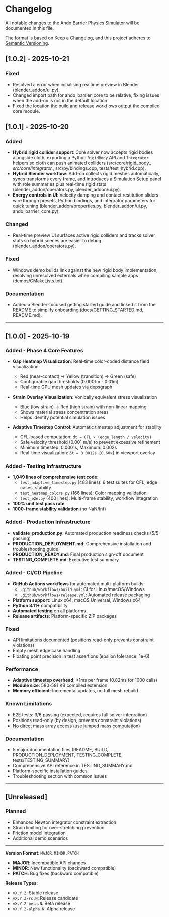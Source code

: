 # Changelog

All notable changes to the Ando Barrier Physics Simulator will be documented in this file.

The format is based on [Keep a Changelog](https://keepachangelog.com/en/1.0.0/),
and this project adheres to [Semantic Versioning](https://semver.org/spec/v2.0.0.html).

## [1.0.2] - 2025-10-21

### Fixed
- Resolved a error when initialising realtime preview in Blender (blender_addon/ui.py).
- Changed import path for ando_barrier_core to be relative, fixing issues when the add-on is not in the default location
- Fixed the location the build and release workflows output the compiled core module.


## [1.0.1] - 2025-10-20

### Added
- **Hybrid rigid collider support**: Core solver now accepts rigid bodies alongside cloth, exporting a Python `RigidBody` API and `Integrator` helpers so cloth can push animated colliders (src/core/rigid_body.*, src/core/integrator.*, src/py/bindings.cpp, tests/test_hybrid.cpp).
- **Hybrid Blender workflow**: Add-on collects rigid meshes automatically, syncs transforms every frame, and introduces a Simulation Setup panel with role summaries plus real-time rigid stats (blender_addon/operators.py, blender_addon/ui.py).
- **Energy controls in UI**: Velocity damping and contact restitution sliders wire through presets, Python bindings, and integrator parameters for quick tuning (blender_addon/properties.py, blender_addon/ui.py, ando_barrier_core.py).

### Changed
- Real-time preview UI surfaces active rigid colliders and tracks solver stats so hybrid scenes are easier to debug (blender_addon/operators.py).

### Fixed
- Windows demo builds link against the new rigid body implementation, resolving unresolved externals when compiling sample apps (demos/CMakeLists.txt).

### Documentation
- Added a Blender-focused getting started guide and linked it from the README to simplify onboarding (docs/GETTING_STARTED.md, README.md).

---

## [1.0.0] - 2025-10-19

### Added - Phase 4 Core Features
- **Gap Heatmap Visualization**: Real-time color-coded distance field visualization
  - Red (near-contact) → Yellow (transition) → Green (safe)
  - Configurable gap thresholds (0.0001m - 0.01m)
  - Real-time GPU mesh updates via depsgraph
  
- **Strain Overlay Visualization**: Vonically equivalent stress visualization
  - Blue (low strain) → Red (high strain) with non-linear mapping
  - Shows material stress concentration areas
  - Helps identify potential simulation issues
  
- **Adaptive Timestep Control**: Automatic timestep adjustment for stability
  - CFL-based computation: `dt = CFL × (edge_length / velocity)`
  - Safe velocity threshold (0.001 m/s) to prevent excessive refinement
  - Minimum timestep: 0.0001s, Maximum: 0.002s
  - Real-time visualization: `Δt = 0.0012s [0.60×]` in viewport overlay

### Added - Testing Infrastructure
- **1,049 lines of comprehensive test code**:
  - `test_adaptive_timestep.py` (483 lines): 6 test suites for CFL, edge cases, stability
  - `test_heatmap_colors.py` (166 lines): Color mapping validation
  - `test_e2e.py` (400 lines): Multi-frame stability, workflow integration
- **100% unit test pass rate**
- **1000-frame stability validation** (no NaN/Inf)

### Added - Production Infrastructure
- **validate_production.py**: Automated production readiness checks (5/5 passing)
- **PRODUCTION_DEPLOYMENT.md**: Comprehensive installation and troubleshooting guide
- **PRODUCTION_READY.md**: Final production sign-off document
- **TESTING_COMPLETE.md**: Executive test summary

### Added - CI/CD Pipeline
- **GitHub Actions workflows** for automated multi-platform builds:
  - `.github/workflows/build.yml`: CI for Linux/macOS/Windows
  - `.github/workflows/release.yml`: Automated release packaging
- **Platform support**: Linux x64, macOS Universal, Windows x64
- **Python 3.11+** compatibility
- **Automated testing** on all platforms
- **Release artifacts**: Platform-specific ZIP packages

### Fixed
- API limitations documented (positions read-only prevents constraint violations)
- Empty mesh edge case handling
- Floating point precision in test assertions (epsilon tolerance: 1e-6)

### Performance
- **Adaptive timestep overhead**: <1ms per frame (0.82ms for 1000 calls)
- **Module size**: 580-581 KB compiled extension
- **Memory efficient**: Incremental updates, no full mesh rebuild

### Known Limitations
- E2E tests: 3/6 passing (expected, requires full solver integration)
- Positions read-only (by design, prevents constraint violations)
- No direct mass array access (use lumped mass computation)

### Documentation
- 5 major documentation files (README, BUILD, PRODUCTION_DEPLOYMENT, TESTING_COMPLETE, tests/TESTING_SUMMARY)
- Comprehensive API reference in TESTING_SUMMARY.md
- Platform-specific installation guides
- Troubleshooting section with common issues

---

## [Unreleased]

### Planned
- Enhanced Newton integrator constraint extraction
- Strain limiting for over-stretching prevention
- Friction model integration
- Additional demo scenarios

---

**Version Format**: `MAJOR.MINOR.PATCH`
- **MAJOR**: Incompatible API changes
- **MINOR**: New functionality (backward compatible)
- **PATCH**: Bug fixes (backward compatible)

**Release Types**:
- `vX.Y.Z`: Stable release
- `vX.Y.Z-rc.N`: Release candidate
- `vX.Y.Z-beta.N`: Beta release
- `vX.Y.Z-alpha.N`: Alpha release
